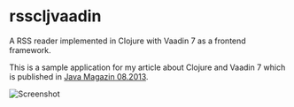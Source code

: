 # rsscljvaadin

A RSS reader implemented in Clojure with Vaadin 7 as a frontend framework.

This is a sample application for my article about Clojure and Vaadin 7 which is published in [Java Magazin 08.2013](https://jaxenter.de/java-magazin-archiv).

![Screenshot](https://github.com/codebrickie/rsscljvaadin/raw/screenshots/screenshot.png?raw=true)
